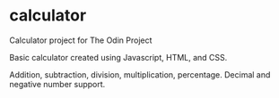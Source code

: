 # calculator
Calculator project for The Odin Project

Basic calculator created using Javascript, HTML, and CSS.

Addition, subtraction, division, multiplication, percentage. Decimal and negative number support.